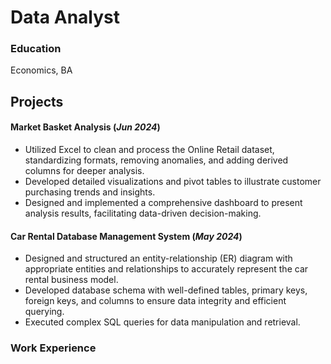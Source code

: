 # Data Analyst

### Education
Economics, BA

## Projects

#### Market Basket Analysis (_Jun 2024_)
- Utilized Excel to clean and process the Online Retail dataset, standardizing formats, removing anomalies, and adding derived columns for deeper analysis.
- Developed detailed visualizations and pivot tables to illustrate customer purchasing trends and insights.
- Designed and implemented a comprehensive dashboard to present analysis results, facilitating data-driven decision-making.
#### Car Rental Database Management System (_May 2024_)
- Designed and structured an entity-relationship (ER) diagram with appropriate entities and relationships to accurately represent the car rental business model.
- Developed database schema with well-defined tables, primary keys, foreign keys, and columns to ensure data integrity and efficient querying.
- Executed complex SQL queries for data manipulation and retrieval.


### Work Experience


